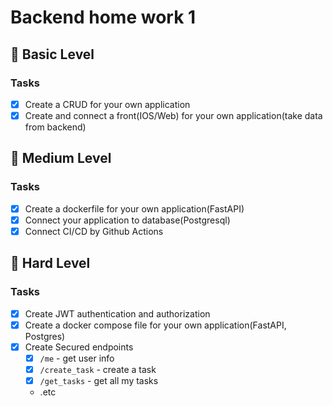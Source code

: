 # Backend home work 1

## 🥉 Basic Level

### Tasks

- [x] Create a CRUD for your own application
- [x] Create and connect a front(IOS/Web) for your own application(take data from backend)

## 🥈 Medium Level

### Tasks

- [x] Create a dockerfile for your own application(FastAPI)
- [x] Connect your application to database(Postgresql)
- [x] Connect CI/CD by Github Actions

## 🥇 Hard Level

### Tasks

- [x] Create JWT authentication and authorization
- [x] Create a docker compose file for your own application(FastAPI, Postgres)
- [x] Create Secured endpoints
  - [x] `/me` - get user info
  - [x] `/create_task` - create a task
  - [x] `/get_tasks` - get all my tasks
  - .etc

[//]: # (TODO: add refresh token logic \(maybe\))
